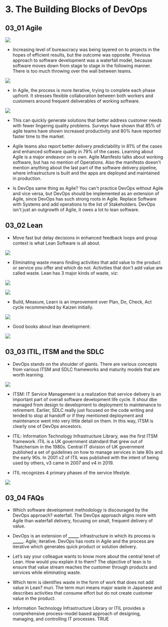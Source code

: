 # 3. The Building Blocks of DevOps

## 03_01 Agile

![](https://i.imgur.com/heqZ5Sn.png)

- Increasing level of bureaucracy was being layered on to projects in the hopes of efficient results, but the outcome was opposite. Previous approach to software development was a waterfall model, because software moves down from stage to stage in the following manner. There is too much throwing over the wall between teams.

![](https://i.imgur.com/57LT1dt.png)

- In Agile, the process is more iterative, trying to complete each phase upfront. It stresses flexible collaboration between both workers and customers around frequent deliverables of working software.

![](https://i.imgur.com/v1KYSk5.png)

- This can quickly generate solutions that better address customer needs with fewer lingering quality problems. Surveys have shown that 85% of agile teams have shown increased productivity and 80% have reported faster time to the market.

- Agile teams also report better delivery predictability in 81% of the cases and enhanced software quality in 79% of the cases. Learning about Agile is a major endeavor on is own. Agile Manifesto talks about working software, but has no mention of Operations. Also the manifesto doesn't mention anything about the last part of the software delivery pipeline, where infrastructure is built and the apps are deployed and maintained in production.

- Is DevOps same thing as Agile? You can't practice DevOps without Agile and vice versa, but DevOps should be implemented as an extension of Agile, since DevOps has such strong roots in Agile. Replace Software with Systems and add operations to the list of Stakeholders. DevOps isn't just an outgrowth of Agile, it owes a lot to lean software.

## 03_02 Lean

- Move fast but delay decisions in enhanced feedback loops and group context is what Lean Software is all about.

![](https://i.imgur.com/VHwYnBa.png)

- Eliminating waste means finding activities that add value to the product or service you offer and which do not. Activities that don't add value are called waste. Lean has 3 major kinds of waste, viz:

![](https://i.imgur.com/7N6sX8Z.png)

![](https://i.imgur.com/xM22APt.png)

- Build, Measure, Learn is an improvement over Plan, Do, Check, Act cycle recommended by Kaizen initially.

![](https://i.imgur.com/FGYvuyW.png)

- Good books about lean development:

![](https://i.imgur.com/lg5Zx7s.png)

## 03_03 ITIL, ITSM and the SDLC

- DevOps stands on the shoulder of giants. There are various concepts from various ITSM and SDLC frameworks and maturity models that are worth learning.

![](https://i.imgur.com/rvZdZEm.png)

- ITSM: IT Service Management is a realization that service delivery is an important part of overall software development life cycle. It shoul dbe managed from design to development to deployment to maintenance to retirement. Earlier, SDLC really just focused on the code writing and tended to stop at handoff or if they mentioned deployment and maintenance went into very little detail on them. In this way, ITSM is clearly one of DevOps ancestors.

- ITIL: Information Technology Infrastructure Library, was the first ITSM framework. ITIL is a UK government statndard that grew out of Thatcherism in the 1980s. Central IT division of UK government published a set of guidelines on how to manage services in late 80s and the early 90s. In 2001 v2 of ITIL was published with the intent of being used by others, v3 came in 2007 and v4 in 2019.

- ITIL recognizes 4 primary phases of the service lifestyle.

![](https://i.imgur.com/ZjQSrCV.png)

## 03_04 FAQs

- Which software development methodology is discouraged by the DevOps approach? waterfall. The DevOps approach aligns more with Agile than waterfall delivery, focusing on small, frequent delivery of value.

- DevOps is an extension of **\_\_\_\_\_** infrastructure in which its process is **\_\_\_\_\_**. Agile; iterative. DevOps has roots in Agile and the process are iterative which generates quick product or solution delivery.

- Let’s say your colleague wants to know more about the central tenet of Lean. How would you explain it to them? The objective of lean is to ensure that value stream reaches the customer through products and services while eliminating waste.

- Which term is identifies waste in the form of work that does not add value in Lean? muri. The term muri means major waste in Japanese and describes activities that consume effort but do not create customer value in the product.

- Information Technology Infrastructure Library or ITIL provides a comprehensive process-model based approach of designing, managing, and controlling IT processes. TRUE

